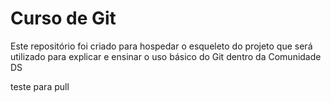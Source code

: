 # Curso de Git
Este repositório foi criado para hospedar o esqueleto do projeto que será utilizado para explicar e ensinar o uso básico do Git dentro da Comunidade DS

teste para pull

